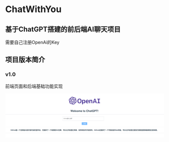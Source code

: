 # ChatWithYou
## 基于ChatGPT搭建的前后端AI聊天项目

需要自己注册OpenAi的Key

## 项目版本简介

### v1.0

前端页面和后端基础功能实现

![image-20230222213935727](pictures/image-20230222213935727.png)

